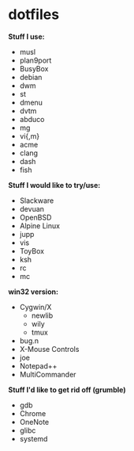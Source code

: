 # dotfiles

**Stuff I use:**
* musl
* plan9port
* BusyBox
* debian
* dwm
* st
* dmenu
* dvtm
* abduco
* mg
* vi{,m}
* acme
* clang
* dash
* fish

**Stuff I would like to try/use:**
* Slackware
* devuan
* OpenBSD
* Alpine Linux
* jupp
* vis
* ToyBox
* ksh
* rc
* mc

**win32 version:**
* Cygwin/X
  * newlib
  * wily
  * tmux
* bug.n
* X-Mouse Controls
* joe
* Notepad++
* MultiCommander

**Stuff I'd like to get rid off (grumble)**
* gdb
* Chrome
* OneNote
* glibc
* systemd
